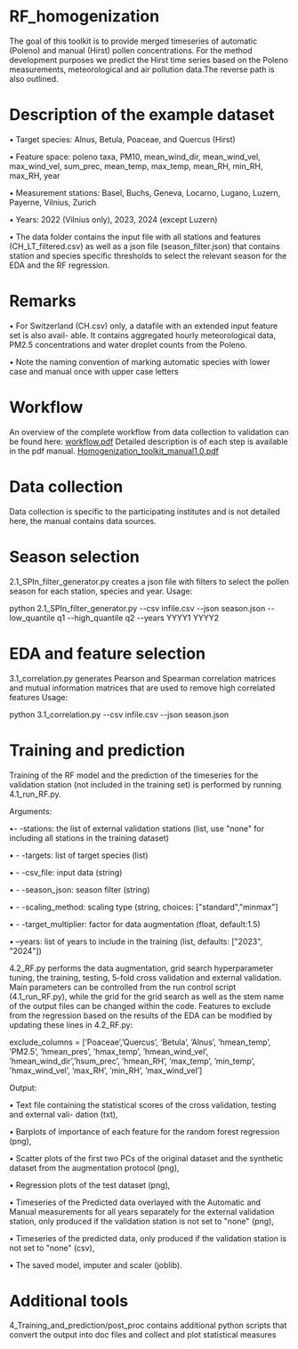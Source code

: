 # RF_homogenization
The goal of this toolkit is to provide merged timeseries of automatic (Poleno) and manual (Hirst) pollen concentrations. For the method development purposes we predict the Hirst time series based on the Poleno measurements, meteorological and air pollution data.The reverse path is also outlined.

# Description of the example dataset

• Target species: Alnus, Betula, Poaceae, and Quercus (Hirst)

• Feature space: poleno taxa, PM10, mean_wind_dir, mean_wind_vel, max_wind_vel, sum_prec,
mean_temp, max_temp, mean_RH, min_RH, max_RH, year

• Measurement stations: Basel, Buchs, Geneva, Locarno, Lugano, Luzern, Payerne, Vilnius, Zurich

• Years: 2022 (Vilnius only), 2023, 2024 (except Luzern)

• The data folder contains the input file with all stations and features (CH_LT_filtered.csv) as well as a json file (season_filter.json) that contains station and species specific thresholds to select the relevant season for the EDA and the RF regression.

# Remarks
• For Switzerland (CH.csv) only, a datafile with an extended input feature set is also avail-
able. It contains aggregated hourly meteorological data, PM2.5 concentrations and water
droplet counts from the Poleno.

• Note the naming convention of marking automatic species with lower case and manual
once with upper case letters

# Workflow
An overview of the complete workflow from data collection to validation can be found here:
[workflow.pdf](https://github.com/user-attachments/files/20573556/workflow.pdf)
Detailed description is of each step is available in the pdf manual.
[Homogenization_toolkit_manual1.0.pdf](https://github.com/user-attachments/files/20573617/Homogenization_toolkit_manual1.0.pdf)

# Data collection 
Data collection is specific to the participating institutes and is not detailed here, the manual contains data sources.

# Season selection
2.1_SPIn_filter_generator.py  creates a json file with filters to select the pollen season for each station, species and year.
Usage:

python 2.1_SPIn_filter_generator.py --csv infile.csv --json season.json --low_quantile q1 --high_quantile q2 --years YYYY1 YYYY2

# EDA and feature selection
3.1_correlation.py generates Pearson and Spearman correlation matrices and mutual information matrices that are used to remove high correlated features
Usage:

python 3.1_correlation.py --csv infile.csv --json season.json

# Training and prediction
Training of the RF model and the prediction of the timeseries for the validation station (not included in the training set) is performed by running 4.1\_run\_RF.py.

Arguments:

•- -stations: the list of external validation stations (list, use "none" for including all stations
in the training dataset)

• - -targets: list of target species (list)

• - -csv_file: input data (string)

• - -season_json: season filter (string)

• - -scaling_method: scaling type (string, choices: ["standard","minmax"]

• - -target_multiplier: factor for data augmentation (float, default:1.5)

• –years: list of years to include in the training (list, defaults: ["2023", "2024"])

4.2\_RF.py performs the data augmentation, grid search hyperparameter tuning, the training, testing, 5-fold cross validation and external validation. Main parameters can be controlled from the run control script (4.1_run_RF.py), while the grid for the grid search as well as the stem name of the output files can be changed within the code. Features to exclude from the regression based on the results of the EDA can be modified by updating these lines in 4.2\_RF.py:

exclude_columns = [’Poaceae’,’Quercus’, ’Betula’, ’Alnus’, ’hmean_temp’, ’PM2.5’, ’hmean_pres’, ’hmax_temp’, ’hmean_wind_vel’, ’hmean_wind_dir’,’hsum_prec’, ’hmean_RH’, ’max_temp’, ’min_temp’, 'hmax_wind_vel’, ’max_RH’, ’min_RH’, ’max_wind_vel’]

Output:

• Text file containing the statistical scores of the cross validation, testing and external vali-
dation (txt),

• Barplots of importance of each feature for the random forest regression (png),

• Scatter plots of the first two PCs of the original dataset and the synthetic dataset from the
augmentation protocol (png),

• Regression plots of the test dataset (png),

• Timeseries of the Predicted data overlayed with the Automatic and Manual measurements
for all years separately for the external validation station, only produced if the validation
station is not set to "none" (png),

• Timeseries of the predicted data, only produced if the validation station is not set to "none"
(csv),

• The saved model, imputer and scaler (joblib).

# Additional tools

4_Training_and_prediction/post_proc contains additional python scripts that convert the output into doc files and collect and plot statistical measures

